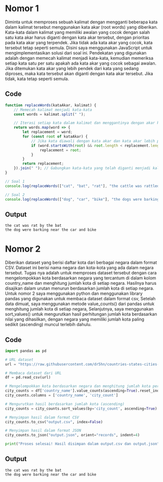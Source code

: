 # Nomor 1

Diminta untuk memproses sebuah kalimat dengan mengganti beberapa kata dalam kalimat tersebut menggunakan kata akar (root words) yang diberikan. Kata-kata dalam kalimat yang memiliki awalan yang cocok dengan salah satu kata akar harus diganti dengan kata akar tersebut, dengan prioritas pada kata akar yang terpendek. Jika tidak ada kata akar yang cocok, kata tersebut tetap seperti semula. Disini saya menggunakan JavaScript untuk mengimplementasikan solusi dari soal ini. Pendekatan yang digunakan adalah dengan memecah kalimat menjadi kata-kata, kemudian memeriksa setiap kata satu per satu apakah ada kata akar yang cocok sebagai awalan. Jika ditemukan kata akar yang lebih pendek dari kata yang sedang diproses, maka kata tersebut akan diganti dengan kata akar tersebut. Jika tidak, kata tetap seperti semula.

## Code

```javascript
function replaceWords(kataAkar, kalimat) {
    // Memecah kalimat menjadi kata-kata
    const words = kalimat.split(" ");

    // Iterasi setiap kata dalam kalimat dan menggantinya dengan akar kata terpendek jika sesuai
    return words.map(word => {
        let replacement = word;
        for (const root of kataAkar) {
            // Jika kata diawali dengan kata akar dan kata akar lebih pendek, gantikan kata
            if (word.startsWith(root) && root.length < replacement.length) {
                replacement = root;
            }
        }
        return replacement;
    }).join(" "); // Gabungkan kata-kata yang telah diganti menjadi kalimat
}

// Soal 1
console.log(replaceWords(["cat", "bat", "rat"], "the cattle was rattled by the battery"));

// Soal 2
console.log(replaceWords(["dog", "car", "bike"], "the dogs were barking near the cars and bikers"));
```

## Output
```
the cat was rat by the bat
the dog were barking near the car and bike
```
# Nomor 2

Diberikan dataset yang berisi daftar kota dari berbagai negara dalam format CSV. Dataset ini berisi nama negara dan kota-kota yang ada dalam negara tersebut. Tugas nya adalah untuk memproses dataset tersebut dengan cara mengelompokkan kota berdasarkan negara yang tercantum di dalam kolom country_name dan menghitung jumlah kota di setiap negara. Hasilnya harus disajikan dalam urutan menurun berdasarkan jumlah kota di setiap negara. Untuk nomor 2 saya menggunakan python dan menggunakan library pandas yang digunakan untuk membaca dataset dalam format csv, Setelah data dimuat, saya menggunakan metode value_counts() dari pandas untuk menghitung jumlah kota di setiap negara, Selanjutnya, saya menggunakan sort_values() untuk mengurutkan hasil perhitungan jumlah kota berdasarkan nilai yang dihasilkan, dengan negara yang memiliki jumlah kota paling sedikit (ascending) muncul terlebih dahulu.
## Code

```python
import pandas as pd

# URL dataset
url = "https://raw.githubusercontent.com/dr5hn/countries-states-cities-database/refs/heads/master/csv/cities.csv"

# Membaca dataset dari URL
df = pd.read_csv(url)

# Mengelompokkan kota berdasarkan negara dan menghitung jumlah kota per negara
city_counts = df['country_name'].value_counts(ascending=True).reset_index()
city_counts.columns = ['country_name', 'city_count']

# Mengurutkan hasil berdasarkan jumlah kota (ascending)
city_counts = city_counts.sort_values(by='city_count', ascending=True)

# Menyimpan hasil dalam format CSV
city_counts.to_csv("output.csv", index=False)

# Menyimpan hasil dalam format JSON
city_counts.to_json("output.json", orient="records", indent=4)

print("Proses selesai! Hasil disimpan dalam output.csv dan output.json")

```

## Output
```
the cat was rat by the bat
the dog were barking near the car and bike
```
